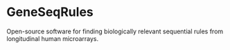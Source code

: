# GeneSeqRules
 Open-source software for finding biologically relevant sequential rules from longitudinal human microarrays. 
